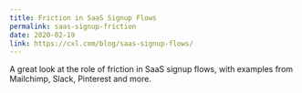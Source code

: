 ```yaml
---
title: Friction in SaaS Signup Flows
permalink: saas-signup-friction
date: 2020-02-19
link: https://cxl.com/blog/saas-signup-flows/
---
```


A great look at the role of friction in SaaS signup flows, with examples from Mailchimp, Slack, Pinterest and more.
